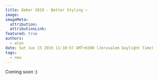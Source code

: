 ```yaml
---
title: Ember 2019 - Better Styling ✨
image:
imageMeta:
  attribution:
  attributionLink:
featured: true
authors:
  - alon
date: Sat Jun 15 2019 11:38:57 GMT+0300 (Jerusalem Daylight Time)
tags:
  - new
---
```


Coming soon :)
